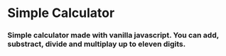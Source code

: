 # Simple Calculator

### Simple calculator made with vanilla javascript. You can add, substract, divide and multiplay up to eleven digits.
